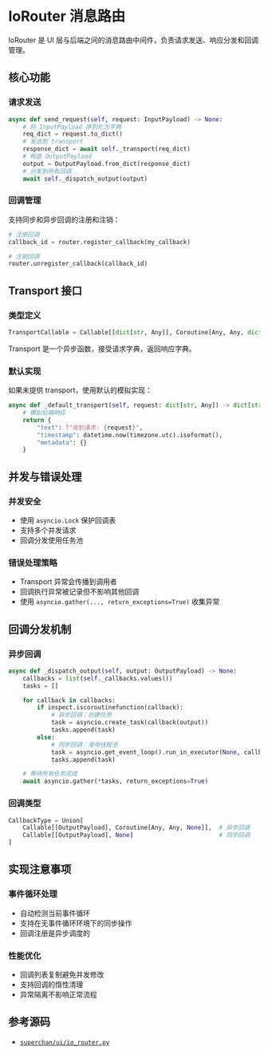 # IoRouter 消息路由

IoRouter 是 UI 层与后端之间的消息路由中间件，负责请求发送、响应分发和回调管理。

## 核心功能

### 请求发送

```python
async def send_request(self, request: InputPayload) -> None:
    # 将 InputPayload 序列化为字典
    req_dict = request.to_dict()
    # 发送到 transport
    response_dict = await self._transport(req_dict)
    # 构造 OutputPayload
    output = OutputPayload.from_dict(response_dict)
    # 分发到所有回调
    await self._dispatch_output(output)
```

### 回调管理

支持同步和异步回调的注册和注销：

```python
# 注册回调
callback_id = router.register_callback(my_callback)

# 注销回调
router.unregister_callback(callback_id)
```

## Transport 接口

### 类型定义

```python
TransportCallable = Callable[[dict[str, Any]], Coroutine[Any, Any, dict[str, Any]]]
```

Transport 是一个异步函数，接受请求字典，返回响应字典。

### 默认实现

如果未提供 transport，使用默认的模拟实现：

```python
async def _default_transport(self, request: dict[str, Any]) -> dict[str, Any]:
    # 模拟后端响应
    return {
        "text": f"收到请求: {request}",
        "timestamp": datetime.now(timezone.utc).isoformat(),
        "metadata": {}
    }
```

## 并发与错误处理

### 并发安全

- 使用 `asyncio.Lock` 保护回调表
- 支持多个并发请求
- 回调分发使用任务池

### 错误处理策略

- Transport 异常会传播到调用者
- 回调执行异常被记录但不影响其他回调
- 使用 `asyncio.gather(..., return_exceptions=True)` 收集异常

## 回调分发机制

### 异步回调

```python
async def _dispatch_output(self, output: OutputPayload) -> None:
    callbacks = list(self._callbacks.values())
    tasks = []

    for callback in callbacks:
        if inspect.iscoroutinefunction(callback):
            # 异步回调：创建任务
            task = asyncio.create_task(callback(output))
            tasks.append(task)
        else:
            # 同步回调：使用线程池
            task = asyncio.get_event_loop().run_in_executor(None, callback, output)
            tasks.append(task)

    # 等待所有任务完成
    await asyncio.gather(*tasks, return_exceptions=True)
```

### 回调类型

```python
CallbackType = Union[
    Callable[[OutputPayload], Coroutine[Any, Any, None]],  # 异步回调
    Callable[[OutputPayload], None]                        # 同步回调
]
```

## 实现注意事项

### 事件循环处理

- 自动检测当前事件循环
- 支持在无事件循环环境下的同步操作
- 回调注册是异步调度的

### 性能优化

- 回调列表复制避免并发修改
- 支持回调的惰性清理
- 异常隔离不影响正常流程

## 参考源码

- [`superchan/ui/io_router.py`](superchan/ui/io_router.py:1)